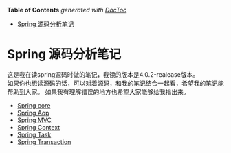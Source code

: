 <!-- START doctoc generated TOC please keep comment here to allow auto update -->
<!-- DON'T EDIT THIS SECTION, INSTEAD RE-RUN doctoc TO UPDATE -->
**Table of Contents**  *generated with [DocToc](https://github.com/thlorenz/doctoc)*

- [Spring  源码分析笔记](#spring--%E6%BA%90%E7%A0%81%E5%88%86%E6%9E%90%E7%AC%94%E8%AE%B0)

<!-- END doctoc generated TOC please keep comment here to allow auto update -->

# Spring  源码分析笔记

这是我在读spring源码时做的笔记，我读的版本是4.0.2-realease版本。  
如果你也想读源码的话，可以对着源码，和我的笔记结合一起看，希望我的笔记能帮助到大家。
如果我有理解错误的地方也希望大家能够给我指出来。

* [Spring core](/spring-core.md)
* [Spring Aop](/spring-aop.md)
* [Spring MVC](/spring-mvc.md)
* [Spring Context](/spring-context.md)
* [Spring Task](/spring-task.md)
* [Spring Transaction](/spring-transaction.md)